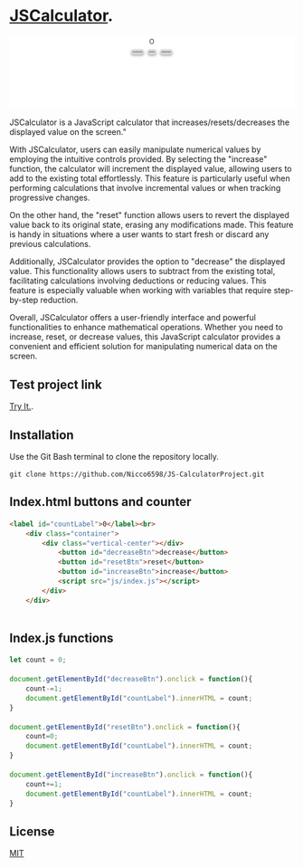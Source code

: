 # [JSCalculator](https://jscalculator-8da4c.web.app/).

![Alt text](/images/screenshotJS.jpg "JSCalculator index")

JSCalculator is a JavaScript calculator that increases/resets/decreases the displayed value on the screen."

With JSCalculator, users can easily manipulate numerical values by employing the intuitive controls provided. By selecting the "increase" function, the calculator will increment the displayed value, allowing users to add to the existing total effortlessly. This feature is particularly useful when performing calculations that involve incremental values or when tracking progressive changes.

On the other hand, the "reset" function allows users to revert the displayed value back to its original state, erasing any modifications made. This feature is handy in situations where a user wants to start fresh or discard any previous calculations.

Additionally, JSCalculator provides the option to "decrease" the displayed value. This functionality allows users to subtract from the existing total, facilitating calculations involving deductions or reducing values. This feature is especially valuable when working with variables that require step-by-step reduction.

Overall, JSCalculator offers a user-friendly interface and powerful functionalities to enhance mathematical operations. Whether you need to increase, reset, or decrease values, this JavaScript calculator provides a convenient and efficient solution for manipulating numerical data on the screen.

## Test project link

[Try It.](https://jscalculator-8da4c.web.app/).

## Installation

Use the Git Bash terminal to clone the repository locally.

```gitbash
git clone https://github.com/Nicco6598/JS-CalculatorProject.git
```

## Index.html buttons and counter

```html
<label id="countLabel">0</label><br>
    <div class="container">
        <div class="vertical-center"></div>
            <button id="decreaseBtn">decrease</button>
            <button id="resetBtn">reset</button>
            <button id="increaseBtn">increase</button>
            <script src="js/index.js"></script>
        </div>
    </div>
    
```

## Index.js functions

```js
let count = 0;

document.getElementById("decreaseBtn").onclick = function(){
    count-=1;
    document.getElementById("countLabel").innerHTML = count;
}

document.getElementById("resetBtn").onclick = function(){
    count=0;
    document.getElementById("countLabel").innerHTML = count;
}

document.getElementById("increaseBtn").onclick = function(){
    count+=1;
    document.getElementById("countLabel").innerHTML = count;
}
```

## License

[MIT](https://github.com/Nicco6598/JS-CalculatorProject/blob/main/license.txt)